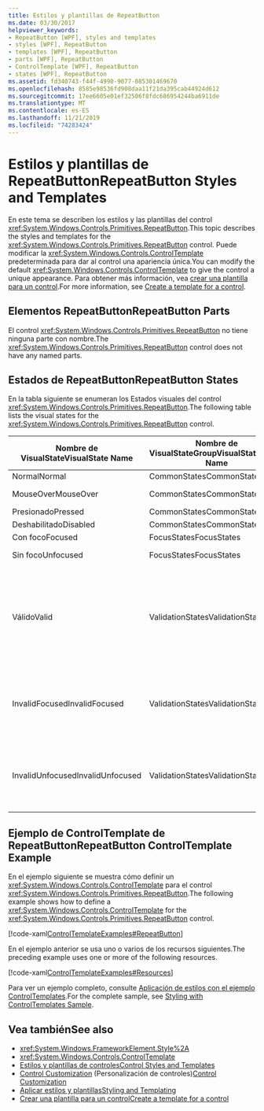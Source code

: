 ```yaml
---
title: Estilos y plantillas de RepeatButton
ms.date: 03/30/2017
helpviewer_keywords:
- RepeatButton [WPF], styles and templates
- styles [WPF], RepeatButton
- templates [WPF], RepeatButton
- parts [WPF], RepeatButton
- ControlTemplate [WPF], RepeatButton
- states [WPF], RepeatButton
ms.assetid: fd340743-f44f-4990-9077-085301469670
ms.openlocfilehash: 8585e98536fd908daa11f21da395cab44924d612
ms.sourcegitcommit: 17ee6605e01ef32506f8fdc686954244ba6911de
ms.translationtype: MT
ms.contentlocale: es-ES
ms.lasthandoff: 11/21/2019
ms.locfileid: "74283424"
---
```

# <a name="repeatbutton-styles-and-templates"></a><span data-ttu-id="82730-102">Estilos y plantillas de RepeatButton</span><span class="sxs-lookup"><span data-stu-id="82730-102">RepeatButton Styles and Templates</span></span>

<span data-ttu-id="82730-103">En este tema se describen los estilos y las plantillas del control <xref:System.Windows.Controls.Primitives.RepeatButton>.</span><span class="sxs-lookup"><span data-stu-id="82730-103">This topic describes the styles and templates for the <xref:System.Windows.Controls.Primitives.RepeatButton> control.</span></span> <span data-ttu-id="82730-104">Puede modificar la <xref:System.Windows.Controls.ControlTemplate> predeterminada para dar al control una apariencia única.</span><span class="sxs-lookup"><span data-stu-id="82730-104">You can modify the default <xref:System.Windows.Controls.ControlTemplate> to give the control a unique appearance.</span></span> <span data-ttu-id="82730-105">Para obtener más información, vea [crear una plantilla para un control](../../../desktop-wpf/themes/how-to-create-apply-template.md).</span><span class="sxs-lookup"><span data-stu-id="82730-105">For more information, see [Create a template for a control](../../../desktop-wpf/themes/how-to-create-apply-template.md).</span></span>

## <a name="repeatbutton-parts"></a><span data-ttu-id="82730-106">Elementos RepeatButton</span><span class="sxs-lookup"><span data-stu-id="82730-106">RepeatButton Parts</span></span>

<span data-ttu-id="82730-107">El control <xref:System.Windows.Controls.Primitives.RepeatButton> no tiene ninguna parte con nombre.</span><span class="sxs-lookup"><span data-stu-id="82730-107">The <xref:System.Windows.Controls.Primitives.RepeatButton> control does not have any named parts.</span></span>

## <a name="repeatbutton-states"></a><span data-ttu-id="82730-108">Estados de RepeatButton</span><span class="sxs-lookup"><span data-stu-id="82730-108">RepeatButton States</span></span>

<span data-ttu-id="82730-109">En la tabla siguiente se enumeran los Estados visuales del control <xref:System.Windows.Controls.Primitives.RepeatButton>.</span><span class="sxs-lookup"><span data-stu-id="82730-109">The following table lists the visual states for the <xref:System.Windows.Controls.Primitives.RepeatButton> control.</span></span>

|<span data-ttu-id="82730-110">Nombre de VisualState</span><span class="sxs-lookup"><span data-stu-id="82730-110">VisualState Name</span></span>|<span data-ttu-id="82730-111">Nombre de VisualStateGroup</span><span class="sxs-lookup"><span data-stu-id="82730-111">VisualStateGroup Name</span></span>|<span data-ttu-id="82730-112">Descripción</span><span class="sxs-lookup"><span data-stu-id="82730-112">Description</span></span>|
|-|-|-|
|<span data-ttu-id="82730-113">Normal</span><span class="sxs-lookup"><span data-stu-id="82730-113">Normal</span></span>|<span data-ttu-id="82730-114">CommonStates</span><span class="sxs-lookup"><span data-stu-id="82730-114">CommonStates</span></span>|<span data-ttu-id="82730-115">El estado predeterminado.</span><span class="sxs-lookup"><span data-stu-id="82730-115">The default state.</span></span>|
|<span data-ttu-id="82730-116">MouseOver</span><span class="sxs-lookup"><span data-stu-id="82730-116">MouseOver</span></span>|<span data-ttu-id="82730-117">CommonStates</span><span class="sxs-lookup"><span data-stu-id="82730-117">CommonStates</span></span>|<span data-ttu-id="82730-118">El puntero del mouse se coloca sobre el control.</span><span class="sxs-lookup"><span data-stu-id="82730-118">The mouse pointer is positioned over the control.</span></span>|
|<span data-ttu-id="82730-119">Presionado</span><span class="sxs-lookup"><span data-stu-id="82730-119">Pressed</span></span>|<span data-ttu-id="82730-120">CommonStates</span><span class="sxs-lookup"><span data-stu-id="82730-120">CommonStates</span></span>|<span data-ttu-id="82730-121">El control está presionado.</span><span class="sxs-lookup"><span data-stu-id="82730-121">The control is pressed.</span></span>|
|<span data-ttu-id="82730-122">Deshabilitado</span><span class="sxs-lookup"><span data-stu-id="82730-122">Disabled</span></span>|<span data-ttu-id="82730-123">CommonStates</span><span class="sxs-lookup"><span data-stu-id="82730-123">CommonStates</span></span>|<span data-ttu-id="82730-124">El control está deshabilitado.</span><span class="sxs-lookup"><span data-stu-id="82730-124">The control is disabled.</span></span>|
|<span data-ttu-id="82730-125">Con foco</span><span class="sxs-lookup"><span data-stu-id="82730-125">Focused</span></span>|<span data-ttu-id="82730-126">FocusStates</span><span class="sxs-lookup"><span data-stu-id="82730-126">FocusStates</span></span>|<span data-ttu-id="82730-127">El control tiene el foco.</span><span class="sxs-lookup"><span data-stu-id="82730-127">The control has focus.</span></span>|
|<span data-ttu-id="82730-128">Sin foco</span><span class="sxs-lookup"><span data-stu-id="82730-128">Unfocused</span></span>|<span data-ttu-id="82730-129">FocusStates</span><span class="sxs-lookup"><span data-stu-id="82730-129">FocusStates</span></span>|<span data-ttu-id="82730-130">El control no tiene el foco.</span><span class="sxs-lookup"><span data-stu-id="82730-130">The control does not have focus.</span></span>|
|<span data-ttu-id="82730-131">Válido</span><span class="sxs-lookup"><span data-stu-id="82730-131">Valid</span></span>|<span data-ttu-id="82730-132">ValidationStates</span><span class="sxs-lookup"><span data-stu-id="82730-132">ValidationStates</span></span>|<span data-ttu-id="82730-133">El control utiliza la clase <xref:System.Windows.Controls.Validation> y la propiedad adjunta <xref:System.Windows.Controls.Validation.HasError%2A?displayProperty=nameWithType> es `false`.</span><span class="sxs-lookup"><span data-stu-id="82730-133">The control uses the <xref:System.Windows.Controls.Validation> class and the <xref:System.Windows.Controls.Validation.HasError%2A?displayProperty=nameWithType> attached property is `false`.</span></span>|
|<span data-ttu-id="82730-134">InvalidFocused</span><span class="sxs-lookup"><span data-stu-id="82730-134">InvalidFocused</span></span>|<span data-ttu-id="82730-135">ValidationStates</span><span class="sxs-lookup"><span data-stu-id="82730-135">ValidationStates</span></span>|<span data-ttu-id="82730-136">La propiedad adjunta <xref:System.Windows.Controls.Validation.HasError%2A?displayProperty=nameWithType> es `true` tiene el foco.</span><span class="sxs-lookup"><span data-stu-id="82730-136">The <xref:System.Windows.Controls.Validation.HasError%2A?displayProperty=nameWithType> attached property is `true` has the control has focus.</span></span>|
|<span data-ttu-id="82730-137">InvalidUnfocused</span><span class="sxs-lookup"><span data-stu-id="82730-137">InvalidUnfocused</span></span>|<span data-ttu-id="82730-138">ValidationStates</span><span class="sxs-lookup"><span data-stu-id="82730-138">ValidationStates</span></span>|<span data-ttu-id="82730-139">La propiedad adjunta <xref:System.Windows.Controls.Validation.HasError%2A?displayProperty=nameWithType> es `true` tiene el control no tiene el foco.</span><span class="sxs-lookup"><span data-stu-id="82730-139">The <xref:System.Windows.Controls.Validation.HasError%2A?displayProperty=nameWithType> attached property is `true` has the control does not have focus.</span></span>|

## <a name="repeatbutton-controltemplate-example"></a><span data-ttu-id="82730-140">Ejemplo de ControlTemplate de RepeatButton</span><span class="sxs-lookup"><span data-stu-id="82730-140">RepeatButton ControlTemplate Example</span></span>

<span data-ttu-id="82730-141">En el ejemplo siguiente se muestra cómo definir un <xref:System.Windows.Controls.ControlTemplate> para el control <xref:System.Windows.Controls.Primitives.RepeatButton>.</span><span class="sxs-lookup"><span data-stu-id="82730-141">The following example shows how to define a <xref:System.Windows.Controls.ControlTemplate> for the <xref:System.Windows.Controls.Primitives.RepeatButton> control.</span></span>

[!code-xaml[ControlTemplateExamples#RepeatButton](~/samples/snippets/csharp/VS_Snippets_Wpf/ControlTemplateExamples/CS/resources/scrollbar.xaml#repeatbutton)]

<span data-ttu-id="82730-142">En el ejemplo anterior se usa uno o varios de los recursos siguientes.</span><span class="sxs-lookup"><span data-stu-id="82730-142">The preceding example uses one or more of the following resources.</span></span>

[!code-xaml[ControlTemplateExamples#Resources](~/samples/snippets/csharp/VS_Snippets_Wpf/ControlTemplateExamples/CS/resources/shared.xaml#resources)]

<span data-ttu-id="82730-143">Para ver un ejemplo completo, consulte [Aplicación de estilos con el ejemplo ControlTemplates](https://github.com/Microsoft/WPF-Samples/tree/master/Styles%20&%20Templates/IntroToStylingAndTemplating).</span><span class="sxs-lookup"><span data-stu-id="82730-143">For the complete sample, see [Styling with ControlTemplates Sample](https://github.com/Microsoft/WPF-Samples/tree/master/Styles%20&%20Templates/IntroToStylingAndTemplating).</span></span>

## <a name="see-also"></a><span data-ttu-id="82730-144">Vea también</span><span class="sxs-lookup"><span data-stu-id="82730-144">See also</span></span>

- <xref:System.Windows.FrameworkElement.Style%2A>
- <xref:System.Windows.Controls.ControlTemplate>
- [<span data-ttu-id="82730-145">Estilos y plantillas de controles</span><span class="sxs-lookup"><span data-stu-id="82730-145">Control Styles and Templates</span></span>](control-styles-and-templates.md)
- <span data-ttu-id="82730-146">[Control Customization](control-customization.md) (Personalización de controles)</span><span class="sxs-lookup"><span data-stu-id="82730-146">[Control Customization](control-customization.md)</span></span>
- [<span data-ttu-id="82730-147">Aplicar estilos y plantillas</span><span class="sxs-lookup"><span data-stu-id="82730-147">Styling and Templating</span></span>](../../../desktop-wpf/fundamentals/styles-templates-overview.md)
- [<span data-ttu-id="82730-148">Crear una plantilla para un control</span><span class="sxs-lookup"><span data-stu-id="82730-148">Create a template for a control</span></span>](../../../desktop-wpf/themes/how-to-create-apply-template.md)
